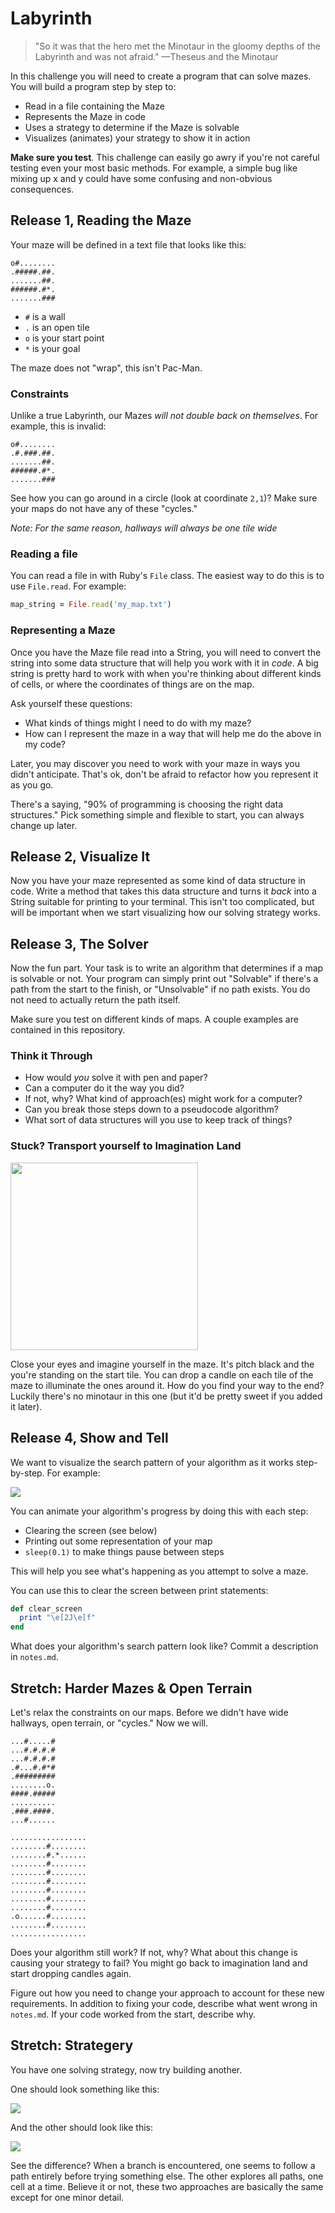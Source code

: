 # Labyrinth

> "So it was that the hero met the Minotaur in the gloomy depths of the Labyrinth and was not afraid." —Theseus and the Minotaur

In this challenge you will need to create a program that can solve mazes. You will build a program step by step to:

 * Read in a file containing the Maze
 * Represents the Maze in code
 * Uses a strategy to determine if the Maze is solvable
 * Visualizes (animates) your strategy to show it in action

**Make sure you test**. This challenge can easily go awry if you're not careful testing even your most basic methods. For example, a simple bug like mixing up x and y could have some confusing and non-obvious consequences.

## Release 1, Reading the Maze

Your maze will be defined in a text file that looks like this:

```
o#........
.#####.##.
.......##.
######.#*.
.......###
```

 * `#` is a wall
 * `.` is an open tile
 * `o` is your start point
 * `*` is your goal

The maze does not "wrap", this isn't Pac-Man.

### Constraints

Unlike a true Labyrinth, our Mazes _will not double back on themselves_. For example, this is invalid:

```
o#........
.#.###.##.
.......##.
######.#*.
.......###
```

See how you can go around in a circle (look at coordinate `2,1`)? Make sure your maps do not have any of these "cycles."

_Note: For the same reason, hallways will always be one tile wide_

### Reading a file

You can read a file in with Ruby's `File` class. The easiest way to do this is to use `File.read`. For example:

```ruby
map_string = File.read('my_map.txt')
```

### Representing a Maze

Once you have the Maze file read into a String, you will need to convert the string into some data structure that will help you work with it in _code_. A big string is pretty hard to work with when you're thinking about different kinds of cells, or where the coordinates of things are on the map.

Ask yourself these questions:

 * What kinds of things might I need to do with my maze?
 * How can I represent the maze in a way that will help me do the above in my code?

Later, you may discover you need to work with your maze in ways you didn't anticipate. That's ok, don't be afraid to refactor how you represent it as you go.

There's a saying, "90% of programming is choosing the right data structures." Pick something simple and flexible to start, you can always change up later.

## Release 2, Visualize It

Now you have your maze represented as some kind of data structure in code. Write a method that takes this data structure and turns it _back_ into a String suitable for printing to your terminal. This isn't too complicated, but will be important when we start visualizing how our solving strategy works.

## Release 3, The Solver

Now the fun part. Your task is to write an algorithm that determines if a map is solvable or not. Your program can simply print out "Solvable" if there's a path from the start to the finish, or "Unsolvable" if no path exists. You do not need to actually return the path itself.

Make sure you test on different kinds of maps. A couple examples are contained in this repository.

### Think it Through

* How would _you_ solve it with pen and paper?
* Can a computer do it the way you did?
* If not, why? What kind of approach(es) might work for a computer?
* Can you break those steps down to a pseudocode algorithm?
* What sort of data structures will you use to keep track of things?

### Stuck? Transport yourself to Imagination Land

<img src='assets/imagine.gif' width='300px'>

Close your eyes and imagine yourself in the maze. It's pitch black and the you're standing on the start tile. You can drop a candle on each tile of the maze to illuminate the ones around it. How do you find your way to the end? Luckily there's no minotaur in this one (but it'd be pretty sweet if you added it later).


## Release 4, Show and Tell

We want to visualize the search pattern of your algorithm as it works step-by-step. For example:

![](assets/dfs.gif)

You can animate your algorithm's progress by doing this with each step:

 * Clearing the screen (see below)
 * Printing out some representation of your map
 * `sleep(0.1)` to make things pause between steps

This will help you see what's happening as you attempt to solve a maze.

You can use this to clear the screen between print statements:

```ruby
def clear_screen
  print "\e[2J\e[f"
end
```

What does your algorithm's search pattern look like? Commit a description in `notes.md`.


## Stretch: Harder Mazes & Open Terrain

Let's relax the constraints on our maps. Before we didn't have wide hallways, open terrain, or "cycles." Now we will.

```
...#.....#
...#.#.#.#
...#.#.#.#
.#...#.#*#
.#########
........o.
####.#####
..........
.###.####.
...#......
```


```
.................
........#........
........#.*......
........#........
........#........
........#........
........#........
........#........
........#........
.o......#........
........#........
.................
```

Does your algorithm still work? If not, why? What about this change is causing your strategy to fail? You might go back to imagination land and start dropping candles again.

Figure out how you need to change your approach to account for these new requirements. In addition to fixing your code, describe what went wrong in `notes.md`. If your code worked from the start, describe why.

## Stretch: Strategery
You have one solving strategy, now try building another.

One should look something like this:

![](assets/dfs.gif)

And the other should look like this:

![](assets/bfs.gif)

See the difference? When a branch is encountered, one seems to follow a path entirely before trying something else. The other explores all paths, one cell at a time. Believe it or not, these two approaches are basically the same except for one minor detail.
